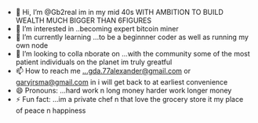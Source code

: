 - 👋 Hi, I’m @Gb2real im in my mid 40s WITH AMBITION TO BUILD WEALTH MUCH BIGGER THAN 6FIGURES
- 👀 I’m interested in ..becoming expert bitcoin miner
- 🌱 I’m currently learning ...to be a beginnner coder as well as running my own node 
- 💞️ I’m looking to colla nborate on ...with the community some of the most patient individuals on the planet im truly greatful
- 📫 How to reach me ...gda.77alexander@gmail.com or garyjrsma@gmail.com in i will get back to at earliest convenience 
- 😄 Pronouns: ...hard work n long money harder work longer money
- ⚡ Fun fact: ...im a private chef n that love the grocery store it my place of peace n happiness 

<!---
Gb2real/Gb2real is a ✨ special ✨ repository because its `README.md` (this file) appears on your GitHub profile.
You can click the Preview link to take a look at your changes.
--->
